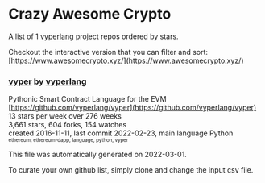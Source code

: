# Crazy Awesome Crypto
A list of 1 [vyperlang](https://github.com/vyperlang) project repos ordered by stars.  

Checkout the interactive version that you can filter and sort: 
[https://www.awesomecrypto.xyz/](https://www.awesomecrypto.xyz/)  


### [vyper](https://github.com/vyperlang/vyper) by [vyperlang](https://github.com/vyperlang)  
Pythonic Smart Contract Language for the EVM  
[https://github.com/vyperlang/vyper](https://github.com/vyperlang/vyper)  
13 stars per week over 276 weeks  
3,661 stars, 604 forks, 154 watches  
created 2016-11-11, last commit 2022-02-23, main language Python  
<sub><sup>ethereum, ethereum-dapp, language, python, vyper</sup></sub>


This file was automatically generated on 2022-03-01.  

To curate your own github list, simply clone and change the input csv file.  